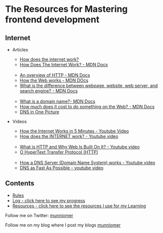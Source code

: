 # The Resources for Mastering frontend development
## Internet
* Articles
  * [How does the internet work?](https://roadmap.sh/guides/what-is-internet)
  * [How Does The Internet Work? - MDN Docs](https://developer.mozilla.org/en-US/docs/Learn/Common_questions/How_does_the_Internet_work)
  </br>
  
  * [An overview of HTTP - MDN Docs](https://developer.mozilla.org/en-US/docs/Web/HTTP/Overview)
  * [How the Web works - MDN DOcs](https://developer.mozilla.org/en-US/docs/Learn/Getting_started_with_the_web/How_the_Web_works)
  * [What is the difference between webpage, website, web server, and search engine? - MDN Docs](https://developer.mozilla.org/en-US/docs/Learn/Common_questions/Pages_sites_servers_and_search_engines)
  </br>
  
  * [What is a domain name?- MDN Docs](https://developer.mozilla.org/en-US/docs/Learn/Common_questions/What_is_a_domain_name)
  * [How much does it cost to do something on the Web? - MDN Docs](https://developer.mozilla.org/en-US/docs/Learn/Common_questions/How_much_does_it_cost)
  * [DNS in One Picture](https://roadmap.sh/guides/dns-in-one-picture)

  
* Videos 
  * [How the Internet Works in 5 Minutes - Youtube Video](https://www.youtube.com/watch?v=7_LPdttKXPc)
  * [How does the INTERNET work? - Youtube video](https://www.youtube.com/watch?v=x3c1ih2NJEg)
  </br>
  
  * [What is HTTP and Why Web Is Built On It? - Youtube video](https://www.youtube.com/watch?v=4_-KdOLZWLs)
  * [O HyperText Transfer Protocol (HTTP)](https://www.youtube.com/watch?v=QghbZkks3Dw)
  </br>
  
  * [How a DNS Server (Domain Name System) works - Youtube video](https://www.youtube.com/watch?v=mpQZVYPuDGU)
  * [DNS as Fast As Possible - youtube video](https://www.youtube.com/watch?v=Rck3BALhI5c)






## Contents

* [Rules](rules.md)
* [Log - click here to see my progress](log.md)
* [Resources - click here to see the resources I use for my Learning](resources.md)


Follow me on Twitter: [munniomer](https://twitter.com/munniomer)

Follow me on my blog where I post my blogs [munniomer](https://medium.com/@munniomer/)


